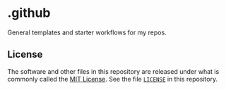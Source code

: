 # .github

General templates and starter workflows for my repos.

## License

The software and other files in this repository are released under what is commonly called the [MIT License][100]. See the file [`LICENSE`][101] in this repository.

[100]: https://choosealicense.com/licenses/mit/
[101]: ./LICENSE.txt
[//]: # ([200]: https://github.com/Andy4495/.github)
